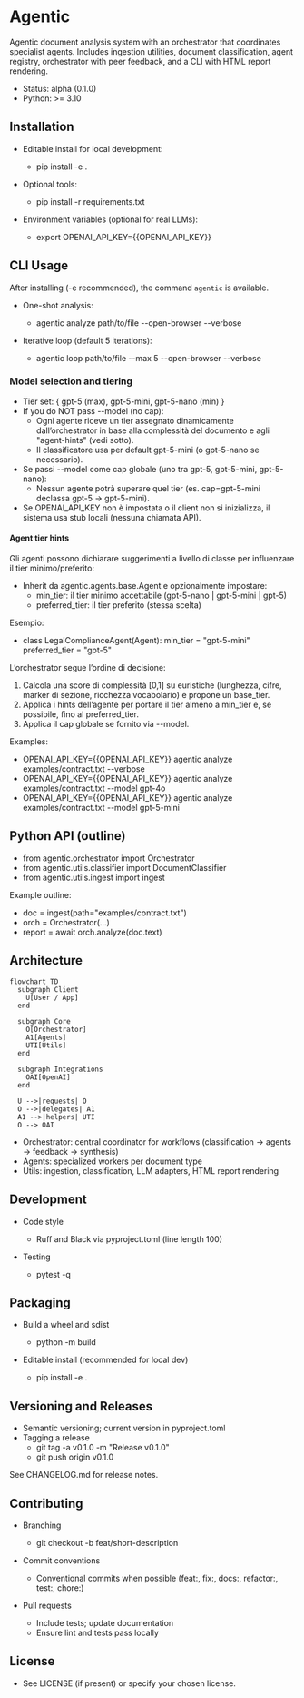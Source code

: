# Agentic

Agentic document analysis system with an orchestrator that coordinates specialist agents. Includes ingestion utilities, document classification, agent registry, orchestrator with peer feedback, and a CLI with HTML report rendering.

- Status: alpha (0.1.0)
- Python: >= 3.10

## Installation

- Editable install for local development:
  - pip install -e .

- Optional tools:
  - pip install -r requirements.txt

- Environment variables (optional for real LLMs):
  - export OPENAI_API_KEY={{OPENAI_API_KEY}}

## CLI Usage

After installing (-e recommended), the command `agentic` is available.

- One-shot analysis:
  - agentic analyze path/to/file --open-browser --verbose

- Iterative loop (default 5 iterations):
  - agentic loop path/to/file --max 5 --open-browser --verbose

### Model selection and tiering
- Tier set: { gpt-5 (max), gpt-5-mini, gpt-5-nano (min) }
- If you do NOT pass --model (no cap):
  - Ogni agente riceve un tier assegnato dinamicamente dall’orchestrator in base alla complessità del documento e agli "agent-hints" (vedi sotto).
  - Il classificatore usa per default gpt-5-mini (o gpt-5-nano se necessario).
- Se passi --model come cap globale (uno tra gpt-5, gpt-5-mini, gpt-5-nano):
  - Nessun agente potrà superare quel tier (es. cap=gpt-5-mini declassa gpt-5 → gpt-5-mini).
- Se OPENAI_API_KEY non è impostata o il client non si inizializza, il sistema usa stub locali (nessuna chiamata API).

#### Agent tier hints
Gli agenti possono dichiarare suggerimenti a livello di classe per influenzare il tier minimo/preferito:

- Inherit da agentic.agents.base.Agent e opzionalmente impostare:
  - min_tier: il tier minimo accettabile (gpt-5-nano | gpt-5-mini | gpt-5)
  - preferred_tier: il tier preferito (stessa scelta)

Esempio:

- class LegalComplianceAgent(Agent):
    min_tier = "gpt-5-mini"
    preferred_tier = "gpt-5"

L’orchestrator segue l’ordine di decisione:
1) Calcola una score di complessità [0,1] su euristiche (lunghezza, cifre, marker di sezione, ricchezza vocabolario) e propone un base_tier.
2) Applica i hints dell’agente per portare il tier almeno a min_tier e, se possibile, fino al preferred_tier.
3) Applica il cap globale se fornito via --model.

Examples:
- OPENAI_API_KEY={{OPENAI_API_KEY}} agentic analyze examples/contract.txt --verbose
- OPENAI_API_KEY={{OPENAI_API_KEY}} agentic analyze examples/contract.txt --model gpt-4o
- OPENAI_API_KEY={{OPENAI_API_KEY}} agentic analyze examples/contract.txt --model gpt-5-mini

## Python API (outline)

- from agentic.orchestrator import Orchestrator
- from agentic.utils.classifier import DocumentClassifier
- from agentic.utils.ingest import ingest

Example outline:
- doc = ingest(path="examples/contract.txt")
- orch = Orchestrator(...)
- report = await orch.analyze(doc.text)

## Architecture

```mermaid
flowchart TD
  subgraph Client
    U[User / App]
  end

  subgraph Core
    O[Orchestrator]
    A1[Agents]
    UTI[Utils]
  end

  subgraph Integrations
    OAI[OpenAI]
  end

  U -->|requests| O
  O -->|delegates| A1
  A1 -->|helpers| UTI
  O --> OAI
```

- Orchestrator: central coordinator for workflows (classification → agents → feedback → synthesis)
- Agents: specialized workers per document type
- Utils: ingestion, classification, LLM adapters, HTML report rendering

## Development

- Code style
  - Ruff and Black via pyproject.toml (line length 100)

- Testing
  - pytest -q

## Packaging

- Build a wheel and sdist
  - python -m build

- Editable install (recommended for local dev)
  - pip install -e .

## Versioning and Releases

- Semantic versioning; current version in pyproject.toml
- Tagging a release
  - git tag -a v0.1.0 -m "Release v0.1.0"
  - git push origin v0.1.0

See CHANGELOG.md for release notes.

## Contributing

- Branching
  - git checkout -b feat/short-description

- Commit conventions
  - Conventional commits when possible (feat:, fix:, docs:, refactor:, test:, chore:)

- Pull requests
  - Include tests; update documentation
  - Ensure lint and tests pass locally

## License

- See LICENSE (if present) or specify your chosen license.


